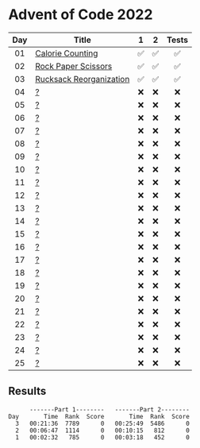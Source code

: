 # Advent of Code 2022

| Day | Title                                                          |         1          |         2          |       Tests        |
| :-: | -------------------------------------------------------------- | :----------------: | :----------------: | :----------------: |
| 01  | [Calorie Counting](https://adventofcode.com/2022/day/1)        | :white_check_mark: | :white_check_mark: | :white_check_mark: |
| 02  | [Rock Paper Scissors](https://adventofcode.com/2022/day/2)     | :white_check_mark: | :white_check_mark: | :white_check_mark: |
| 03  | [Rucksack Reorganization](https://adventofcode.com/2022/day/3) | :white_check_mark: | :white_check_mark: | :white_check_mark: |
| 04  | [?](https://adventofcode.com/2022/day/4)                       |        :x:         |        :x:         |        :x:         |
| 05  | [?](https://adventofcode.com/2022/day/5)                       |        :x:         |        :x:         |        :x:         |
| 06  | [?](https://adventofcode.com/2022/day/6)                       |        :x:         |        :x:         |        :x:         |
| 07  | [?](https://adventofcode.com/2022/day/7)                       |        :x:         |        :x:         |        :x:         |
| 08  | [?](https://adventofcode.com/2022/day/8)                       |        :x:         |        :x:         |        :x:         |
| 09  | [?](https://adventofcode.com/2022/day/9)                       |        :x:         |        :x:         |        :x:         |
| 10  | [?](https://adventofcode.com/2022/day/10)                      |        :x:         |        :x:         |        :x:         |
| 11  | [?](https://adventofcode.com/2022/day/11)                      |        :x:         |        :x:         |        :x:         |
| 12  | [?](https://adventofcode.com/2022/day/12)                      |        :x:         |        :x:         |        :x:         |
| 13  | [?](https://adventofcode.com/2022/day/13)                      |        :x:         |        :x:         |        :x:         |
| 14  | [?](https://adventofcode.com/2022/day/14)                      |        :x:         |        :x:         |        :x:         |
| 15  | [?](https://adventofcode.com/2022/day/15)                      |        :x:         |        :x:         |        :x:         |
| 16  | [?](https://adventofcode.com/2022/day/16)                      |        :x:         |        :x:         |        :x:         |
| 17  | [?](https://adventofcode.com/2022/day/17)                      |        :x:         |        :x:         |        :x:         |
| 18  | [?](https://adventofcode.com/2022/day/18)                      |        :x:         |        :x:         |        :x:         |
| 19  | [?](https://adventofcode.com/2022/day/19)                      |        :x:         |        :x:         |        :x:         |
| 20  | [?](https://adventofcode.com/2022/day/20)                      |        :x:         |        :x:         |        :x:         |
| 21  | [?](https://adventofcode.com/2022/day/21)                      |        :x:         |        :x:         |        :x:         |
| 22  | [?](https://adventofcode.com/2022/day/22)                      |        :x:         |        :x:         |        :x:         |
| 23  | [?](https://adventofcode.com/2022/day/23)                      |        :x:         |        :x:         |        :x:         |
| 24  | [?](https://adventofcode.com/2022/day/24)                      |        :x:         |        :x:         |        :x:         |
| 25  | [?](https://adventofcode.com/2022/day/25)                      |        :x:         |        :x:         |        :x:         |

## Results

```text
      -------Part 1--------   -------Part 2--------
Day       Time  Rank  Score       Time  Rank  Score
  3   00:21:36  7789      0   00:25:49  5486      0
  2   00:06:47  1114      0   00:10:15   812      0
  1   00:02:32   785      0   00:03:18   452      0
```
